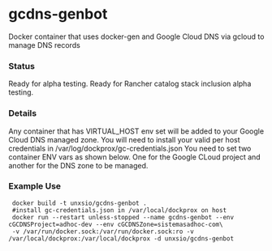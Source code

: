 # gcdns-genbot
Docker container that uses docker-gen and Google Cloud DNS via gcloud to manage DNS records

### Status
Ready for alpha testing.
Ready for Rancher catalog stack inclusion alpha testing.

### Details
Any container that has VIRTUAL_HOST env set will be added to your Google Cloud DNS managed zone.
You will need to install your valid per host credentials in /var/log/dockprox/gc-credentials.json
You need to set two container ENV vars as shown below. One for the Google CLoud project and another for the DNS zone
to be managed.

### Example Use

     docker build -t unxsio/gcdns-genbot .
     #install gc-credentials.json in /var/local/dockprox on host
     docker run --restart unless-stopped --name gcdns-genbot --env cGCDNSProject=adhoc-dev --env cGCDNSZone=sistemasadhoc-com\
     -v /var/run/docker.sock:/var/run/docker.sock:ro -v /var/local/dockprox:/var/local/dockprox -d unxsio/gcdns-genbot
